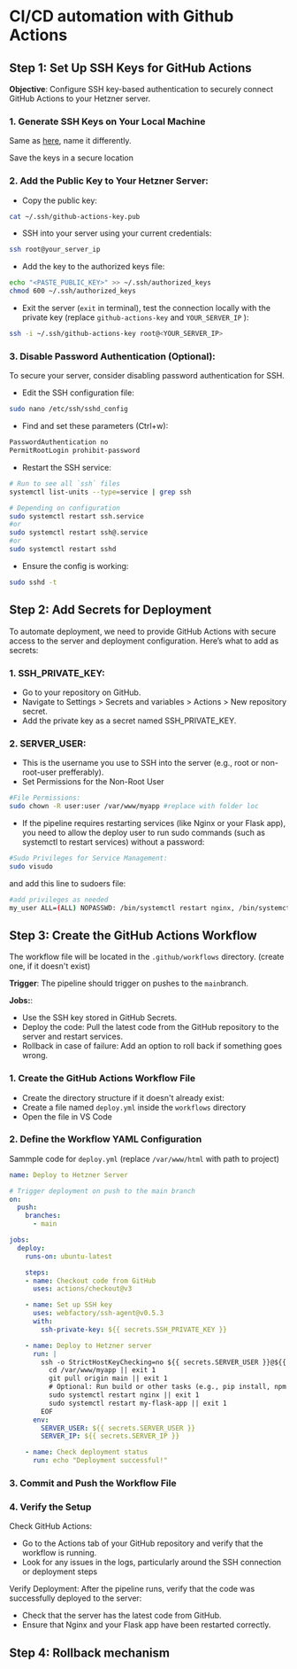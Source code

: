 # CI/CD automation with Github Actions

##  Step 1: Set Up SSH Keys for GitHub Actions
**Objective**: Configure SSH key-based authentication to securely connect GitHub Actions to your Hetzner server.

### 1. Generate SSH Keys on Your Local Machine
Same as [here](ssh_gen.md), name it differently.
<p>Save the keys in a secure location</p>

### 2. Add the Public Key to Your Hetzner Server:
- Copy the public key:
```sh
cat ~/.ssh/github-actions-key.pub
```
- SSH into your server using your current credentials:
```sh
ssh root@your_server_ip
```
- Add the key to the authorized keys file:
```sh
echo "<PASTE_PUBLIC_KEY>" >> ~/.ssh/authorized_keys
chmod 600 ~/.ssh/authorized_keys
```
- Exit the server (`exit` in terminal), test the connection locally with the private key (replace `github-actions-key` and `YOUR_SERVER_IP` ):
```sh
ssh -i ~/.ssh/github-actions-key root@<YOUR_SERVER_IP>
```
### 3. Disable Password Authentication (Optional):
To secure your server, consider disabling password authentication for SSH.
- Edit the SSH configuration file:
```sh
sudo nano /etc/ssh/sshd_config
```
- Find and set these parameters (Ctrl+w):
```sh
PasswordAuthentication no
PermitRootLogin prohibit-password
```
- Restart the SSH service:
```sh
# Run to see all `ssh` files
systemctl list-units --type=service | grep ssh

# Depending on configuration
sudo systemctl restart ssh.service
#or
sudo systemctl restart ssh@.service
#or
sudo systemctl restart sshd
```
- Ensure the config is working:
```sh
sudo sshd -t
```

## Step 2: Add Secrets for Deployment
To automate deployment, we need to provide GitHub Actions with secure access to the server and deployment configuration. Here’s what to add as secrets:

### 1. SSH_PRIVATE_KEY:
- Go to your repository on GitHub.
- Navigate to Settings > Secrets and variables > Actions > New repository secret.
- Add the private key as a secret named SSH_PRIVATE_KEY.
### 2. SERVER_USER:
- This is the username you use to SSH into the server (e.g., root or non-root-user prefferably).
- Set Permissions for the Non-Root User
```sh
#File Permissions:
sudo chown -R user:user /var/www/myapp #replace with folder loc
```
- If the pipeline requires restarting services (like Nginx or your Flask app), you need to allow the deploy user to run sudo commands (such as systemctl to restart services) without a password:
```sh
#Sudo Privileges for Service Management:
sudo visudo
```
and add this line to sudoers file:
```sh
#add privileges as needed
my_user ALL=(ALL) NOPASSWD: /bin/systemctl restart nginx, /bin/systemctl restart my-flask-app 
```

## Step 3: Create the GitHub Actions Workflow
The workflow file will be located in the `.github/workflows` directory. (create one, if it doesn't exist)

**Trigger**: The pipeline should trigger on pushes to the `main`branch.</p>
**Jobs:**: 
- Use the SSH key stored in GitHub Secrets.
- Deploy the code: Pull the latest code from the GitHub repository to the server and restart services.
- Rollback in case of failure: Add an option to roll back if something goes wrong.

### 1. Create the GitHub Actions Workflow File
- Create the directory structure if it doesn't already exist:
- Create a file named `deploy.yml` inside the `workflows` directory
- Open the file in VS Code
### 2. Define the Workflow YAML Configuration
Sammple code for `deploy.yml` (replace `/var/www/html` with path to project)
```yml
name: Deploy to Hetzner Server

# Trigger deployment on push to the main branch
on:
  push:
    branches:
      - main

jobs:
  deploy:
    runs-on: ubuntu-latest

    steps:
    - name: Checkout code from GitHub
      uses: actions/checkout@v3

    - name: Set up SSH key
      uses: webfactory/ssh-agent@v0.5.3
      with:
        ssh-private-key: ${{ secrets.SSH_PRIVATE_KEY }}

    - name: Deploy to Hetzner server
      run: |
        ssh -o StrictHostKeyChecking=no ${{ secrets.SERVER_USER }}@${{ secrets.SERVER_IP }} << 'EOF'
          cd /var/www/myapp || exit 1
          git pull origin main || exit 1
          # Optional: Run build or other tasks (e.g., pip install, npm install)
          sudo systemctl restart nginx || exit 1
          sudo systemctl restart my-flask-app || exit 1
        EOF
      env:
        SERVER_USER: ${{ secrets.SERVER_USER }}
        SERVER_IP: ${{ secrets.SERVER_IP }}

    - name: Check deployment status
      run: echo "Deployment successful!"
```

### 3. Commit and Push the Workflow File
### 4. Verify the Setup
Check GitHub Actions:
- Go to the Actions tab of your GitHub repository and verify that the workflow is running.
- Look for any issues in the logs, particularly around the SSH connection or deployment steps

Verify Deployment:
After the pipeline runs, verify that the code was successfully deployed to the server:
- Check that the server has the latest code from GitHub.
- Ensure that Nginx and your Flask app have been restarted correctly.

## Step 4: Rollback mechanism
